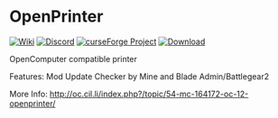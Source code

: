 OpenPrinter
===========

[![Wiki](http://img.shields.io/badge/wiki--blue.svg)](https://github.com/PC-Logix/OpenPrinter/wiki)
[![Discord](http://img.shields.io/discord/125649403162656768.svg?label=discord&style=popout)](https://discord.gg/dJq9EnP)
[![curseForge Project](http://cf.way2muchnoise.eu/versions/openprinter_latest.svg)](https://minecraft.curseforge.com/projects/OpenPrinter)
[![Download](http://cf.way2muchnoise.eu/full_225127_downloads.svg)](https://minecraft.curseforge.com/projects/OpenPrinter/files)



OpenComputer compatible printer


Features: Mod Update Checker by Mine and Blade Admin/Battlegear2

More Info: http://oc.cil.li/index.php?/topic/54-mc-164172-oc-12-openprinter/
